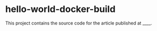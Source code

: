 # hello-world-docker-build

This project contains the source code for the article published at ____.
